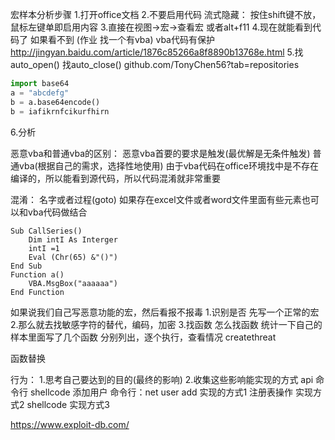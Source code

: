 宏样本分析步骤
1.打开office文档
2.不要启用代码
	流式隐藏：
	按住shift键不放，鼠标左键单即启用内容
3.直接在视图->宏->查看宏
	或者alt+f11
4.现在就能看到代码了
	如果看不到
	(作业 找一个有vba)
	vba代码有保护
	http://jingyan.baidu.com/article/1876c85266a8f8890b13768e.html
5.找auto_open()
找auto_close()
github.com/TonyChen56?tab=repositories

``` python
import base64
a = "abcdefg"
b = a.base64encode()
b = iafikrnfcikurfhirn
```

6.分析

恶意vba和普通vba的区别：
恶意vba首要的要求是触发(最优解是无条件触发)
普通vba(根据自己的需求，选择性地使用)
由于vba代码在office环境找中是不存在编译的，所以能看到源代码，所以代码混淆就非常重要


混淆：
名字或者过程(goto)
如果存在excel文件或者word文件里面有些元素也可以和vba代码做结合

``` vba
Sub CallSeries()
	Dim intI As Interger
	intI =1
	Eval (Chr(65) &"()")
End Sub
Function a()
	VBA.MsgBox("aaaaaa")
End Function
```


如果说我们自己写恶意功能的宏，然后看报不报毒
1.识别是否
	先写一个正常的宏 
2.那么就去找敏感字符的替代，编码，加密
3.找函数
怎么找函数
统计一下自己的样本里面写了几个函数
分别列出，逐个执行，查看情况
	createthreat


函数替换

行为：
1.思考自己要达到的目的(最终的影响)
2.收集这些影响能实现的方式
	api
	命令行
	shellcode
	添加用户
		命令行：net user add 实现的方式1
		注册表操作 实现方式2
		shellcode 实现方式3

https://www.exploit-db.com/